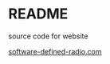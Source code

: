 # README

source code for website

[software-defined-radio.com](https://software-defined-radio.com/)
